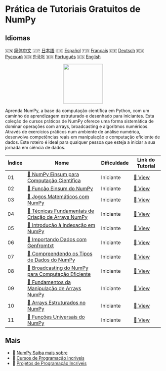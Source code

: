 # Prática de Tutoriais Gratuitos de NumPy

## Idiomas

🇨🇳 [简体中文](README_zh.md) 🇯🇵 [日本語](README_ja.md) 🇪🇸 [Español](README_es.md) 🇫🇷 [Français](README_fr.md) 🇩🇪 [Deutsch](README_de.md) 🇷🇺 [Русский](README_ru.md) 🇰🇷 [한국어](README_ko.md) 🇧🇷 [Português](README_pt.md) 🇺🇸 [English](README.md) 

<div align="center">
<img width="128px" src="https://file.labex.io/path/gdqX0QgXsYjL.png">
</div>

Aprenda NumPy, a base da computação científica em Python, com um caminho de aprendizagem estruturado e desenhado para iniciantes. Esta coleção de cursos práticos de NumPy oferece uma forma sistemática de dominar operações com arrays, broadcasting e algoritmos numéricos. Através de exercícios práticos num ambiente de análise numérica, desenvolva competências reais em manipulação e computação eficiente de dados. Este roteiro é ideal para qualquer pessoa que esteja a iniciar a sua jornada em ciência de dados.

|   Índice | Nome                                                                                                                         | Dificuldade   | Link do Tutorial                                                                          |
|----------|------------------------------------------------------------------------------------------------------------------------------|---------------|-------------------------------------------------------------------------------------------|
|       01 | [📖 NumPy Einsum para Computação Científica](https://labex.io/pt/tutorials/numpy-numpy-einsum-for-scientific-computing-4991) | Iniciante     | [🔗 View](https://labex.io/pt/tutorials/numpy-numpy-einsum-for-scientific-computing-4991) |
|       02 | [📖 Função Einsum do NumPy](https://labex.io/pt/tutorials/numpy-numpy-einsum-function-8001)                                  | Iniciante     | [🔗 View](https://labex.io/pt/tutorials/numpy-numpy-einsum-function-8001)                 |
|       03 | [📖 Jogos Matemáticos com NumPy](https://labex.io/pt/tutorials/python-numpy-math-games-10)                                   | Iniciante     | [🔗 View](https://labex.io/pt/tutorials/python-numpy-math-games-10)                       |
|       04 | [📖 Técnicas Fundamentais de Criação de Arrays NumPy](https://labex.io/pt/tutorials/numpy-numpy-array-creation-596338)       | Iniciante     | [🔗 View](https://labex.io/pt/tutorials/numpy-numpy-array-creation-596338)                |
|       05 | [📖 Introdução à Indexação em NumPy](https://labex.io/pt/tutorials/numpy-numpy-indexing-on-ndarrays-596339)                  | Iniciante     | [🔗 View](https://labex.io/pt/tutorials/numpy-numpy-indexing-on-ndarrays-596339)          |
|       06 | [📖 Importando Dados com Genfromtxt](https://labex.io/pt/tutorials/numpy-numpy-io-genfromtxt-596340)                         | Iniciante     | [🔗 View](https://labex.io/pt/tutorials/numpy-numpy-io-genfromtxt-596340)                 |
|       07 | [📖 Compreendendo os Tipos de Dados do NumPy](https://labex.io/pt/tutorials/numpy-numpy-data-types-596341)                   | Iniciante     | [🔗 View](https://labex.io/pt/tutorials/numpy-numpy-data-types-596341)                    |
|       08 | [📖 Broadcasting do NumPy para Computação Eficiente](https://labex.io/pt/tutorials/numpy-numpy-broadcasting-596342)          | Iniciante     | [🔗 View](https://labex.io/pt/tutorials/numpy-numpy-broadcasting-596342)                  |
|       09 | [📖 Fundamentos da Manipulação de Arrays NumPy](https://labex.io/pt/tutorials/numpy-numpy-copies-and-views-596343)           | Iniciante     | [🔗 View](https://labex.io/pt/tutorials/numpy-numpy-copies-and-views-596343)              |
|       10 | [📖 Arrays Estruturados no NumPy](https://labex.io/pt/tutorials/numpy-numpy-structured-arrays-596344)                        | Iniciante     | [🔗 View](https://labex.io/pt/tutorials/numpy-numpy-structured-arrays-596344)             |
|       11 | [📖 Funções Universais do NumPy](https://labex.io/pt/tutorials/numpy-numpy-universal-functions-596345)                       | Iniciante     | [🔗 View](https://labex.io/pt/tutorials/numpy-numpy-universal-functions-596345)           |

## Mais

- 🔗 [NumPy Saiba mais sobre](https://labex.io/pt/skilltrees/numpy)
- 🔗 [Cursos de Programação Incríveis](https://github.com/labex-labs/awesome-programming-courses)
- 🔗 [Projetos de Programação Incríveis](https://github.com/labex-labs/awesome-programming-projects)

